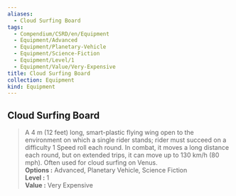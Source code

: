 ```yaml
---
aliases:
  - Cloud Surfing Board
tags:
  - Compendium/CSRD/en/Equipment
  - Equipment/Advanced
  - Equipment/Planetary-Vehicle
  - Equipment/Science-Fiction
  - Equipment/Level/1
  - Equipment/Value/Very-Expensive
title: Cloud Surfing Board
collection: Equipment
kind: Equipment
---
```

## Cloud Surfing Board  
  
>A 4 m (12 feet) long, smart-plastic flying wing open to the environment on which a single rider stands; rider must succeed on a difficulty 1 Speed roll each round. In combat, it moves a long distance each round, but on extended trips, it can move up to 130 km/h (80 mph). Often used for cloud surfing on Venus.  
> **Options :** Advanced, Planetary Vehicle, Science Fiction  
> **Level :** 1  
> **Value :** Very Expensive